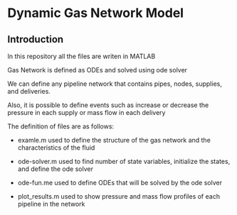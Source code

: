 # Dynamic Gas Network Model 

## Introduction 

In this repository all the files are writen in MATLAB

Gas Network is defined as ODEs and solved using ode solver

We can define any pipeline network that contains pipes, nodes, supplies, and deliveries.

Also, it is possible to define events such as increase or decrease the pressure in each supply or mass flow in each delivery 

The definition of files are as follows:

- examle.m
used to define the structure of the gas network and the characteristics of the fluid

- ode-solver.m
used to find number of state variables, initialize the states, and define the ode solver

- ode-fun.me
used to define ODEs that will be solved by the ode solver

- plot_results.m
used to show pressure and mass flow profiles of each pipeline in the network
